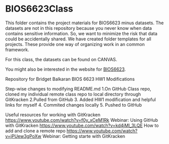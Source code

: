 # BIOS6623Class

This folder contains the project materials for BIOS6623 minus datasets.  The datasets are not in this repository because you never know when data contains sensitive information. So, we want to minimize the risk that data could be accidentally shared. We have created folder templates for all projects. These provide one way of organizing work in an common framework.

For this class, the datasets can be found on CANVAS.

You might also be interested in the website for [BIOS6623](https://bios6623-ucd.github.oi).

Repository for Bridget Balkaran BIOS 6623
HW1 Modifications

Step-wise changes to modifying README.md 
1.On GitHub Class repo, cloned my individual remote class repo to local directory through GitKracken
2.Pulled from GitHub
3. Added HW1 modification and helpful links for myself
4. Commited changes locally
5. Pushed to GitHub

 Useful resources for working with GitKracken
https://www.youtube.com/watch?v=f0y_xCeM1Rk Webinar: Using GitHub with GitKracken
https://www.youtube.com/watch?v=kd4jMl_3LQE How to add and clone a remote repo
https://www.youtube.com/watch?v=jPUew3gPoXw Webinar: Getting starte with GitKracken


